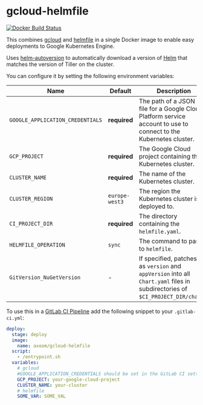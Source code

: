 # gcloud-helmfile

[![Docker Build Status](https://img.shields.io/docker/cloud/build/axoom/gcloud-helmfile.svg)](https://hub.docker.com/r/axoom/gcloud-helmfile)

This combines [gcloud](https://cloud.google.com/sdk/) and [helmfile](https://github.com/roboll/helmfile) in a single Docker image to enable easy deployments to Google Kubernetes Engine.

Uses [helm-autoversion](https://github.com/AXOOM/helm-autoversion) to automatically download a version of [Helm](https://github.com/helm/helm) that matches the version of Tiller on the cluster.

You can configure it by setting the following environment variables:

| Name                             | Default        | Description                                                                                                                         |
|----------------------------------|----------------|-------------------------------------------------------------------------------------------------------------------------------------|
| `GOOGLE_APPLICATION_CREDENTIALS` | **required**   | The path of a JSON key file for a Google Cloud Platform service account to use to connect to the Kubernetes cluster.                |
| `GCP_PROJECT`                    | **required**   | The Google Cloud project containing the Kubernetes cluster.                                                                         |
| `CLUSTER_NAME`                   | **required**   | The name of the Kubernetes cluster.                                                                                                 |
| `CLUSTER_REGION`                 | `europe-west3` | The region the Kubernetes cluster is deployed to.                                                                                   |
| `CI_PROJECT_DIR`                 | **required**   | The directory containing the `helmfile.yaml`.                                                                                       |
| `HELMFILE_OPERATION`             | `sync`         | The command to pass to `helmfile`.                                                                                                  |
| `GitVersion_NuGetVersion`        | -              | If specified, patches this as `version` and `appVersion` into all `Chart.yaml` files in subdirectories of `$CI_PROJECT_DIR/charts`. |

To use this in a [GitLab CI Pipeline](https://docs.gitlab.com/ee/ci/) add the following snippet to your `.gitlab-ci.yml`:

```yaml
deploy:
  stage: deploy
  image:
    name: axoom/gcloud-helmfile
  script:
    - /entrypoint.sh
  variables:
    # gcloud
    #GOOGLE_APPLICATION_CREDENTIALS should be set in the GitLab CI settings
    GCP_PROJECT: your-google-cloud-project
    CLUSTER_NAME: your-cluster
    # helmfile
    SOME_VAR: SOME_VAL
```
